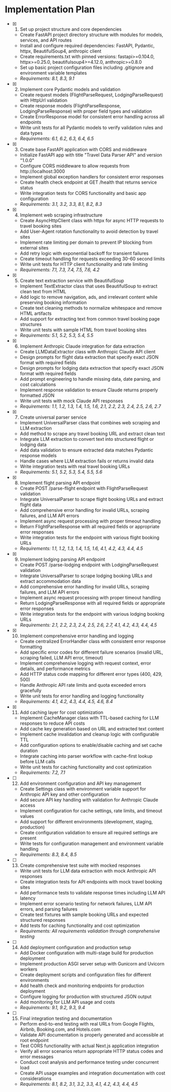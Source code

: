 # Implementation Plan

- [x] 1. Set up project structure and core dependencies
  - Create FastAPI project directory structure with modules for models, services, and API routes
  - Install and configure required dependencies: FastAPI, Pydantic, httpx, BeautifulSoup4, anthropic client
  - Create requirements.txt with pinned versions: fastapi>=0.104.0, httpx>=0.25.0, beautifulsoup4>=4.12.0, anthropic>=0.8.0
  - Set up basic project configuration files including .gitignore and environment variable templates
  - _Requirements: 8.1, 8.3, 9.1_

- [x] 2. Implement core Pydantic models and validation
  - Create request models (FlightParseRequest, LodgingParseRequest) with HttpUrl validation
  - Create response models (FlightParseResponse, LodgingParseResponse) with proper field types and validation
  - Create ErrorResponse model for consistent error handling across all endpoints
  - Write unit tests for all Pydantic models to verify validation rules and data types
  - _Requirements: 6.1, 6.2, 6.3, 6.4, 6.5_

- [x] 3. Create base FastAPI application with CORS and middleware
  - Initialize FastAPI app with title "Travel Data Parser API" and version "1.0.0"
  - Configure CORS middleware to allow requests from http://localhost:3000
  - Implement global exception handlers for consistent error responses
  - Create health check endpoint at GET /health that returns service status
  - Write integration tests for CORS functionality and basic app configuration
  - _Requirements: 3.1, 3.2, 3.3, 8.1, 8.2, 8.3_

- [x] 4. Implement web scraping infrastructure
  - Create AsyncHttpClient class with httpx for async HTTP requests to travel booking sites
  - Add User-Agent rotation functionality to avoid detection by travel sites
  - Implement rate limiting per domain to prevent IP blocking from external sites
  - Add retry logic with exponential backoff for transient failures
  - Create timeout handling for requests exceeding 30-60 second limits
  - Write unit tests for HTTP client functionality and rate limiting
  - _Requirements: 7.1, 7.3, 7.4, 7.5, 7.6, 4.2_

- [x] 5. Create text extraction service with BeautifulSoup
  - Implement TextExtractor class that uses BeautifulSoup to extract clean text from HTML
  - Add logic to remove navigation, ads, and irrelevant content while preserving booking information
  - Create text cleaning methods to normalize whitespace and remove HTML artifacts
  - Add support for extracting text from common travel booking page structures
  - Write unit tests with sample HTML from travel booking sites
  - _Requirements: 5.1, 5.2, 5.3, 5.4, 5.5_

- [x] 6. Implement Anthropic Claude integration for data extraction
  - Create LLMDataExtractor class with Anthropic Claude API client
  - Design prompts for flight data extraction that specify exact JSON format with required fields
  - Design prompts for lodging data extraction that specify exact JSON format with required fields
  - Add prompt engineering to handle missing data, date parsing, and cost calculations
  - Implement response validation to ensure Claude returns properly formatted JSON
  - Write unit tests with mock Claude API responses
  - _Requirements: 1.1, 1.2, 1.3, 1.4, 1.5, 1.6, 2.1, 2.2, 2.3, 2.4, 2.5, 2.6, 2.7_

- [x] 7. Create universal parser service
  - Implement UniversalParser class that combines web scraping and LLM extraction
  - Add method to scrape any travel booking URL and extract clean text
  - Integrate LLM extraction to convert text into structured flight or lodging data
  - Add data validation to ensure extracted data matches Pydantic response models
  - Handle cases where LLM extraction fails or returns invalid data
  - Write integration tests with real travel booking URLs
  - _Requirements: 5.1, 5.2, 5.3, 5.4, 5.5, 5.6_

- [x] 8. Implement flight parsing API endpoint
  - Create POST /parse-flight endpoint with FlightParseRequest validation
  - Integrate UniversalParser to scrape flight booking URLs and extract flight data
  - Add comprehensive error handling for invalid URLs, scraping failures, and LLM API errors
  - Implement async request processing with proper timeout handling
  - Return FlightParseResponse with all required fields or appropriate error responses
  - Write integration tests for the endpoint with various flight booking URLs
  - _Requirements: 1.1, 1.2, 1.3, 1.4, 1.5, 1.6, 4.1, 4.2, 4.3, 4.4, 4.5_

- [x] 9. Implement lodging parsing API endpoint
  - Create POST /parse-lodging endpoint with LodgingParseRequest validation
  - Integrate UniversalParser to scrape lodging booking URLs and extract accommodation data
  - Add comprehensive error handling for invalid URLs, scraping failures, and LLM API errors
  - Implement async request processing with proper timeout handling
  - Return LodgingParseResponse with all required fields or appropriate error responses
  - Write integration tests for the endpoint with various lodging booking URLs
  - _Requirements: 2.1, 2.2, 2.3, 2.4, 2.5, 2.6, 2.7, 4.1, 4.2, 4.3, 4.4, 4.5_

- [x] 10. Implement comprehensive error handling and logging
  - Create centralized ErrorHandler class with consistent error response formatting
  - Add specific error codes for different failure scenarios (invalid URL, scraping failed, LLM API error, timeout)
  - Implement comprehensive logging with request context, error details, and performance metrics
  - Add HTTP status code mapping for different error types (400, 429, 500)
  - Handle Anthropic API rate limits and quota exceeded errors gracefully
  - Write unit tests for error handling and logging functionality
  - _Requirements: 4.1, 4.2, 4.3, 4.4, 4.5, 4.6, 8.4_

- [x] 11. Add caching layer for cost optimization
  - Implement CacheManager class with TTL-based caching for LLM responses to reduce API costs
  - Add cache key generation based on URL and extracted text content
  - Implement cache invalidation and cleanup logic with configurable TTL
  - Add configuration options to enable/disable caching and set cache duration
  - Integrate caching into parser workflow with cache-first lookup before LLM calls
  - Write unit tests for caching functionality and cost optimization
  - _Requirements: 7.2, 7.1_

- [ ] 12. Add environment configuration and API key management
  - Create Settings class with environment variable support for Anthropic API key and other configuration
  - Add secure API key handling with validation for Anthropic Claude access
  - Implement configuration for cache settings, rate limits, and timeout values
  - Add support for different environments (development, staging, production)
  - Create configuration validation to ensure all required settings are present
  - Write tests for configuration management and environment variable handling
  - _Requirements: 8.3, 8.4, 8.5_

- [ ] 13. Create comprehensive test suite with mocked responses
  - Write unit tests for LLM data extraction with mock Anthropic API responses
  - Create integration tests for API endpoints with mock travel booking sites
  - Add performance tests to validate response times including LLM API latency
  - Implement error scenario testing for network failures, LLM API errors, and parsing failures
  - Create test fixtures with sample booking URLs and expected structured responses
  - Add tests for caching functionality and cost optimization
  - _Requirements: All requirements validation through comprehensive testing_

- [ ] 14. Add deployment configuration and production setup
  - Add Docker configuration with multi-stage build for production deployment
  - Implement production ASGI server setup with Gunicorn and Uvicorn workers
  - Create deployment scripts and configuration files for different environments
  - Add health check and monitoring endpoints for production deployment
  - Configure logging for production with structured JSON output
  - Add monitoring for LLM API usage and costs
  - _Requirements: 9.1, 9.2, 9.3, 9.4_

- [ ] 15. Final integration testing and documentation
  - Perform end-to-end testing with real URLs from Google Flights, Airbnb, Booking.com, and Hotels.com
  - Validate API documentation is properly generated and accessible at root endpoint
  - Test CORS functionality with actual Next.js application integration
  - Verify all error scenarios return appropriate HTTP status codes and error messages
  - Conduct cost analysis and performance testing under concurrent load
  - Create API usage examples and integration documentation with cost considerations
  - _Requirements: 8.1, 8.2, 3.1, 3.2, 3.3, 4.1, 4.2, 4.3, 4.4, 4.5_